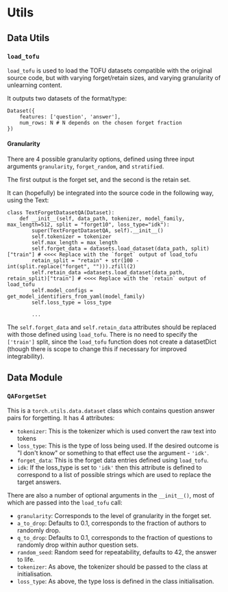 # Utils
## Data Utils
### `load_tofu`
`load_tofu` is used to load the TOFU datasets compatible with the original source code, but with varying forget/retain sizes, and varying granularity of unlearning content.

It outputs two datasets of the format/type:
```
Dataset({
    features: ['question', 'answer'],
    num_rows: N # N depends on the chosen forget fraction
})
```

#### Granularity
There are 4 possible granularity options, defined using three input arguments `granularity`, `forget_random`, and `stratified`.

The first output is the forget set, and the second is the retain set.

It can (hopefully) be integrated into the source code in the following way, using the Text:

    class TextForgetDatasetQA(Dataset):
        def __init__(self, data_path, tokenizer, model_family,  max_length=512, split = "forget10", loss_type="idk"):
            super(TextForgetDatasetQA, self).__init__()
            self.tokenizer = tokenizer
            self.max_length = max_length
            self.forget_data = datasets.load_dataset(data_path, split)["train"] # <<<< Replace with the `forget` output of load_tofu
            retain_split = "retain" + str(100 - int(split.replace("forget", ""))).zfill(2)
            self.retain_data =datasets.load_dataset(data_path, retain_split)["train"] # <<<< Replace with the `retain` output of load_tofu
            self.model_configs = get_model_identifiers_from_yaml(model_family)
            self.loss_type = loss_type

            ...

The `self.forget_data` and `self.retain_data` attributes should be replaced with those defined using `load_tofu`. There is no need to specify the `['train']` split, since the `load_tofu` function does not create a datasetDict (though there is scope to change this if necessary for improved integrability).


## Data Module
### `QAForgetSet`

This is a `torch.utils.data.dataset` class which contains question answer pairs for forgetting. It has 4 attributes:
- `tokenizer`: This is the tokenizer which is used convert the raw text into tokens
- `loss_type`: This is the type of loss being used. If the desired outcome is "I don't know" or something to  that effect use the argument - `'idk'`.
- `forget_data`: This is the forget data entries defined using `load_tofu`.
- `idk`: If the loss_type is set to `'idk'` then this attribute is defined to correspond to a list of possible strings which are  used to replace the target answers.

There are also a number of optional arguments in the `__init__()`, most of which are passed into the `load_tofu` call:
  - `granularity`: Corresponds to the level of granularity in the forget set.
  - `a_to_drop`: Defaults to 0.1, corresponds to the fraction of authors to randomly drop.
  - `q_to_drop`: Defaults to 0.1, corresponds to the fraction of questions to randomly drop within author question sets.
  - `random_seed`: Random seed for repeatability, defaults to 42, the answer to life.
  - `tokenizer`: As above, the tokenizer should be passed to the class at initialisation.
  - `loss_type`: As above, the type loss is defined in the class initialisation.
